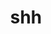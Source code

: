 ---
category: 3-letters
denotation: null
name: shh
reference_link: https://www.etymonline.com/word/shh
root_language: null
root_name: null
title: shh
type: free
word_sums:
- respelling: shh
  sum: 'Shh + '
---